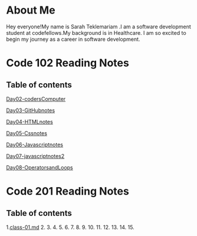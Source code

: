 # About Me

Hey everyone!My name is Sarah Teklemariam .I am a software development student at codefellows.My background is in Healthcare. I am so excited to begin my journey as a career in software development. 

# Code 102 Reading Notes

## Table of contents

[Day02-codersComputer](https://sarahtek.github.io/reading-notes/codersComputer)

[Day03-GitHubnotes](github.md)

[Day04-HTMLnotes](https://github.com/SarahTek/reading-notes/blob/main/Day04-HTMLnotes.md)

[Day05-Cssnotes](https://github.com/SarahTek/reading-notes/blob/main/Day05-CSSnotes.md)

[Day06-Javascriptnotes](https://github.com/SarahTek/reading-notes/blob/main/Day05-JavascriptNotes.md)

[Day07-javascriptnotes2](https://github.com/SarahTek/reading-notes/blob/main/Day07-javascript.md)

[Day08-OperatorsandLoops](https://github.com/SarahTek/reading-notes/blob/main/Day08-OperatorsandLoops.md)




# Code 201 Reading Notes

## Table of contents


1.[class-01.md](https://github.com/SarahTek/reading-notes/blob/main/class-01.md)
2.
3.
4.
5.
6.
7.
8.
9.
10.
11.
12.
13.
14.
15.


